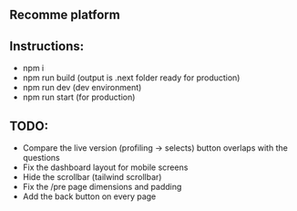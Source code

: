 ## Recomme platform

## Instructions:

- npm i
- npm run build (output is .next folder ready for production)
- npm run dev (dev environment)
- npm run start (for production)

## TODO:

- Compare the live version (profiling -> selects) button overlaps with the questions
- Fix the dashboard layout for mobile screens
- Hide the scrollbar (tailwind scrollbar)
- Fix the /pre page dimensions and padding
- Add the back button on every page
